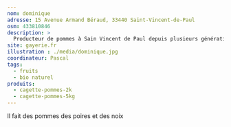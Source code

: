 ```yaml
---
nom: dominique
adresse: 15 Avenue Armand Béraud, 33440 Saint-Vincent-de-Paul
osm: 433810846
description: >
  Producteur de pommes à Sain Vincent de Paul depuis plusieurs générations
site: gayerie.fr
illustration : ./media/dominique.jpg
coordinateur: Pascal
tags:
  - fruits
  - bio naturel
produits:
  - cagette-pommes-2k
  - cagette-pommes-5kg
---
```


Il fait des pommes des poires et des noix
